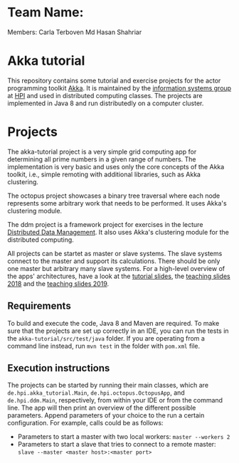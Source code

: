 # Team Name: 
Members: 
Carla Terboven
Md Hasan Shahriar


# Akka tutorial

This repository contains some tutorial and exercise projects for the actor programming toolkit [Akka](https://akka.io/). It is maintained by the [information systems group](https://hpi.de/naumann/home.html) at [HPI](https://hpi.de/) and used in distributed computing classes. The projects are implemented in Java 8 and run distributedly on a computer cluster.

# Projects

The akka-tutorial project is a very simple grid computing app for determining all prime numbers in a given range of numbers. The implementation is very basic and uses only the core concepts of the Akka toolkit, i.e., simple remoting with additional libraries, such as Akka clustering. 

The octopus project showcases a binary tree traversal where each node represents some arbitrary work that needs to be performed. It uses Akka's clustering module.

The ddm project is a framework project for exercises in the lecture [Distributed Data Management](https://hpi.de/naumann/teaching/teaching/ws-1920/distributed-data-management-vl-master.html). It also uses Akka's clustering module for the distributed computing.

All projects can be startet as master or slave systems. The slave systems connect to the master and support its calculations. There should be only one master but arbitrary many slave systems.
For a high-level overview of the apps' architectures, have a look at the [tutorial slides](https://docs.google.com/presentation/d/1acpitw8X9LoQbbFbua_Vl8zRmRWWAAiuJ4B8tYWx0zg/edit?usp=sharing), the [teaching slides 2018](https://hpi.de/naumann/teaching/teaching/ws-1819/distributed-data-management-vl-master.html) and the [teaching slides 2019](https://hpi.de/naumann/teaching/teaching/ws-1920/distributed-data-management-vl-master.html).

## Requirements

To build and execute the code, Java 8 and Maven are required.
To make sure that the projects are set up correctly in an IDE, you can run the tests in the `akka-tutorial/src/test/java` folder. If you are operating from a command line instead, run `mvn test` in the folder with `pom.xml` file.

## Execution instructions

The projects can be started by running their main classes, which are `de.hpi.akka_tutorial.Main`, `de.hpi.octopus.OctopusApp`, and `de.hpi.ddm.Main`, respectively, from within your IDE or from the command line. The app will then print an overview of the different possible parameters. Append parameters of your choice to the run a certain configuration. For example, calls could be as follows:
* Parameters to start a master with two local workers: `master --workers 2`
* Parameters to start a slave that tries to connect to a remote master: `slave --master <master host>:<master port>`


